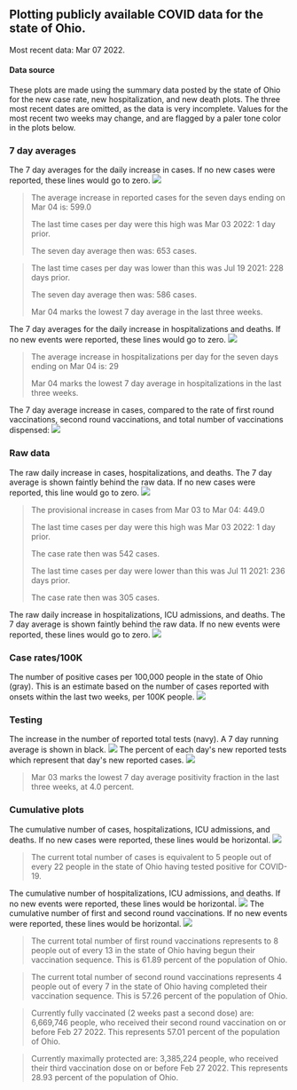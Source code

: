 ## Plotting publicly available COVID data for the state of Ohio. 

Most recent data: Mar 07 2022. 

#### Data source
These plots are made using the summary data posted by the state of Ohio for the new case rate,
    new hospitalization, and new death plots. The three most recent dates are omitted, as the data is very incomplete. Values for the most recent two weeks may change, and are flagged by a paler tone color in the plots below. 

### 7 day averages
The 7 day averages for the daily increase in cases. If no new cases were reported, these lines would go to zero.
![](7dayaverage_cases.png)

>The average increase in reported cases for the seven days ending on Mar 04 is: 599.0
>
>The last time cases per day were this high was Mar 03 2022: 1 day prior.
>
>The seven day average then was: 653 cases.

>
>The last time cases per day was lower than this was Jul 19 2021: 228 days prior.
>
>The seven day average then was: 586 cases.
>
>Mar 04 marks the lowest 7 day average in the last three weeks.

The 7 day averages for the daily increase in hospitalizations and deaths. If no new events were reported, these lines would go to zero.
![](7dayaverage_hospital.png)

>The average increase in hospitalizations per day for the seven days ending on Mar 04 is: 29
>
>Mar 04 marks the lowest 7 day average in hospitalizations in the last three weeks.

The 7 day average increase in cases, compared to the rate of first round vaccinations, second round vaccinations, and total number of vaccinations dispensed:
![](DailyVaccinationsCases.png)

### Raw data
The raw daily increase in cases, hospitalizations, and deaths. The 7 day average is shown faintly behind the raw data. If no new cases were reported, this line would go to zero.
![](DailyCases.png)

>The provisional increase in cases from Mar 03 to Mar 04: 449.0 
>
>The last time cases per day were this high was Mar 03 2022: 1 day prior. 
>
>The case rate then was 542 cases.
>
>The last time cases per day were lower than this was Jul 11 2021: 236 days prior. 
>
>The case rate then was 305 cases.

The raw daily increase in hospitalizations, ICU admissions, and deaths. The 7 day average is shown faintly behind the raw data. If no new events were reported, these lines would go to zero.
![](DailyHospitalizations.png)

### Case rates/100K 

The number of positive cases per 100,000 people in the state of Ohio (gray). This is an estimate based on the number of cases reported with onsets within the last two weeks, per 100K people.
![](7dayaverage_rate.png)
### Testing

The increase in the number of reported total tests (navy). A 7 day running average is shown in black.
![](DailyTests.png)
The percent of each day's new reported tests which represent that day's new reported cases.
![](percentpositive_tests.png)

>Mar 03 marks the lowest 7 day average positivity fraction in the last three weeks, at 4.0 percent.

### Cumulative plots
The cumulative number of cases, hospitalizations, ICU admissions, and deaths. If no new cases were reported, these lines would be horizontal.
![](Cases.png)

>The current total number of cases is equivalent to 5 people out of every 22 people in the state of Ohio having tested positive for COVID-19.

The cumulative number of hospitalizations, ICU admissions, and deaths. If no new events were reported, these lines would be horizontal.
![](Hospitalizations.png)
The cumulative number of first and second round vaccinations. If no new events were reported, these lines would be horizontal.
![](Vaccinations.png)

>The current total number of first round vaccinations represents to 8 people out of every 13 in the state of Ohio having begun their vaccination sequence.
>This is 61.89 percent of the population of Ohio.

>The current total number of second round vaccinations represents 4 people out of every 7 in the state of Ohio having completed their vaccination sequence.
>This is 57.26 percent of the population of Ohio.

>Currently fully vaccinated (2 weeks past a second dose) are: 6,669,746 people, who received their second round vaccination on or before Feb 27 2022.
>This represents 57.01 percent of the population of Ohio.

>Currently maximally protected are: 3,385,224 people, who received their third vaccination dose on or before Feb 27 2022.
>This represents 28.93 percent of the population of Ohio.

